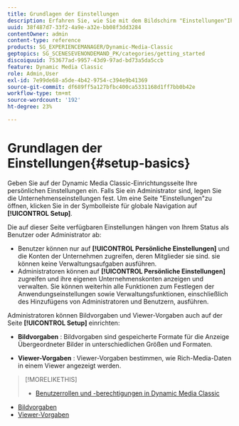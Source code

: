 ```yaml
---
title: Grundlagen der Einstellungen
description: Erfahren Sie, wie Sie mit dem Bildschirm "Einstellungen"Ihre persönlichen Einstellungen eingeben können. Falls Sie ein Administrator sind, legen Sie die Unternehmenseinstellungen fest.
uuid: 38f487d7-33f2-4a9e-a32e-bb08f3dd3284
contentOwner: admin
content-type: reference
products: SG_EXPERIENCEMANAGER/Dynamic-Media-Classic
geptopics: SG_SCENESEVENONDEMAND_PK/categories/getting_started
discoiquuid: 753677ad-9957-43d9-97ad-bd73a5da5ccb
feature: Dynamic Media Classic
role: Admin,User
exl-id: 7e99de68-a5de-4b42-9754-c394e9b41369
source-git-commit: df689ff5a127bfbc400ca5331168d1ff7bb0b42e
workflow-type: tm+mt
source-wordcount: '192'
ht-degree: 23%

---
```


# Grundlagen der Einstellungen{#setup-basics}

Geben Sie auf der Dynamic Media Classic-Einrichtungsseite Ihre persönlichen Einstellungen ein. Falls Sie ein Administrator sind, legen Sie die Unternehmenseinstellungen fest. Um eine Seite &quot;Einstellungen&quot;zu öffnen, klicken Sie in der Symbolleiste für globale Navigation auf **[!UICONTROL Setup]**.

Die auf dieser Seite verfügbaren Einstellungen hängen von Ihrem Status als Benutzer oder Administrator ab:

* Benutzer können nur auf **[!UICONTROL Persönliche Einstellungen]** und die Konten der Unternehmen zugreifen, deren Mitglieder sie sind. sie können keine Verwaltungsaufgaben ausführen.
* Administratoren können auf **[!UICONTROL Persönliche Einstellungen]** zugreifen und ihre eigenen Unternehmenskonten anzeigen und verwalten. Sie können weiterhin alle Funktionen zum Festlegen der Anwendungseinstellungen sowie Verwaltungsfunktionen, einschließlich des Hinzufügens von Administratoren und Benutzern, ausführen.

Administratoren können Bildvorgaben und Viewer-Vorgaben auch auf der Seite **[!UICONTROL Setup]** einrichten:

* **Bildvorgaben** : Bildvorgaben sind gespeicherte Formate für die Anzeige Übergeordneter Bilder in unterschiedlichen Größen und Formaten.

* **Viewer-Vorgaben** : Viewer-Vorgaben bestimmen, wie Rich-Media-Daten in einem Viewer angezeigt werden.

>[!MORELIKETHIS]
>
>* [Benutzerrollen und -berechtigungen in Dynamic Media Classic](administration-setup.md#user_administration)
* [Bildvorgaben](application-setup.md#image_presets)
* [Viewer-Vorgaben](application-setup.md#viewer_presets)

